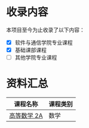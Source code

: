 
# 收录内容

本项目至今为止收录了以下内容：

- [x] 软件与通信学院专业课程
- [x] 基础课部课程
- [ ] 其他学院专业课程

# 资料汇总
| 课程名称                                                     | 课程类别     |
| ------------------------------------------------------------ | ------------ |
| [高等数学 2A](https://github.com/superpung/TJU-CourseSharing/tree/main/2100004_高等数学2A) | 数学         |
